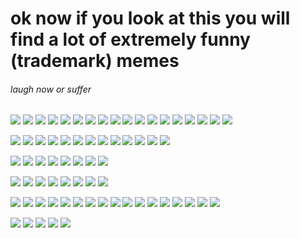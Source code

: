 # ok now if you look at this you will find a lot of extremely funny (trademark) memes
###### laugh now or suffer

![](reactions/1.png)
![](reactions/2.jpg)
![](reactions/3.jpg)
![](reactions/4.png)
![](reactions/5.gif)
![](reactions/6.png)
![](reactions/7.png)
![](reactions/8.jpg)
![](reactions/9.jpg)
![](reactions/10.jpg)
![](reactions/11.jpg)
![](reactions/12.jpg)
![](reactions/13.jpg)
![](reactions/14.jpg)
![](reactions/15.jpg)
![](reactions/16.jpg)
![](reactions/17.jpg)
![](reactions/18.jpg)

![](relatable/1.jpg)
![](relatable/2.jpg)
![](relatable/3.jpg)
![](relatable/4.jpg)
![](relatable/5.jpg)
![](relatable/6.jpg)
![](relatable/7.jpg)
![](relatable/8.jpg)
![](relatable/9.jpg)
![](relatable/10.jpg)
![](relatable/11.jpg)
![](relatable/12.jpg)
![](relatable/13.jpg)

![](unorganized/1.gif)
![](unorganized/2.jpg)
![](unorganized/3.jpg)
![](unorganized/4.jpg)
![](unorganized/5.jpg)
![](unorganized/6.jpg)
![](unorganized/7.jpg)
![](unorganized/8.jpg)



![](what-the-fuck/1.jpg)
![](what-the-fuck/2.jpg)
![](what-the-fuck/3.jpg)
![](what-the-fuck/4.jpg)
![](what-the-fuck/5.jpg)
![](what-the-fuck/6.jpg)
![](what-the-fuck/7.jpg)
![](what-the-fuck/8.jpg)

![](cats-cats-cats/1.jpg)
![](cats-cats-cats/2.jpg)
![](cats-cats-cats/3.jpg)
![](cats-cats-cats/4.jpg)
![](cats-cats-cats/5.jpg)
![](cats-cats-cats/6.jpg)
![](cats-cats-cats/7.jpg)
![](cats-cats-cats/8.jpg)
![](cats-cats-cats/9.jpg)
![](cats-cats-cats/10.png)
![](cats-cats-cats/11.png)
![](cats-cats-cats/12.jpg)
![](cats-cats-cats/13.jpg)
![](cats-cats-cats/14.jpg)
![](cats-cats-cats/15.jpg)
![](cats-cats-cats/16.jpg)
![](cats-cats-cats/17.gif)


![](gaming/1.jpg)
![](2015-was-a-cool-year/1.png)
![](2015-was-a-cool-year/2.jpg)
![](2015-was-a-cool-year/3.jpg)
![](2015-was-a-cool-year/4.jpg)

